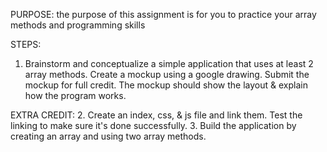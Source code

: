 PURPOSE: the purpose of this assignment is for you to practice your array methods and programming skills

STEPS:
1. Brainstorm and conceptualize a simple application that uses at least 2 array methods.  Create a mockup using a google drawing.  Submit the mockup for full credit.  The mockup should show the layout & explain how the program works.

EXTRA CREDIT:
2. Create an index, css, & js file and link them.  Test the linking to make sure it's done successfully.
3. Build the application by creating an array and using two array methods.

